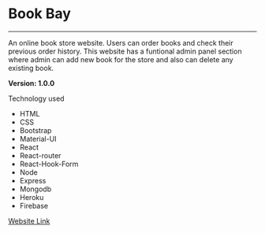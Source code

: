 # Book Bay
***

An online book store website. Users can order books and check their previous order history. This website has a funtional admin panel section where admin can add new book for the store and also can delete any existing book.

**Version: 1.0.0**

Technology used
- HTML
- CSS
- Bootstrap
- Material-UI
- React
- React-router
- React-Hook-Form
- Node
- Express
- Mongodb
- Heroku
- Firebase

[Website Link]()